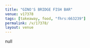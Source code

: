 ```yaml
---
title: "GINO'S BRIDGE FISH BAR"
venue: v17378
tags: [takeaway, food, "fhrs:663239"]
permalink: /v/17378/
layout: venue
---
```

null